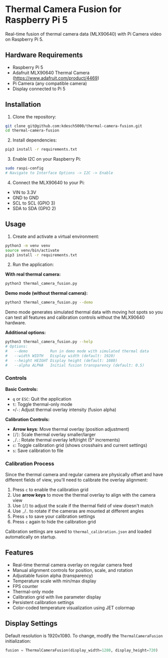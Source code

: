 # Thermal Camera Fusion for Raspberry Pi 5

Real-time fusion of thermal camera data (MLX90640) with Pi Camera video on Raspberry Pi 5.

## Hardware Requirements

- Raspberry Pi 5
- Adafruit MLX90640 Thermal Camera (https://www.adafruit.com/product/4469)
- Pi Camera (any compatible camera)
- Display connected to Pi 5

## Installation

1. Clone the repository:
```bash
git clone git@github.com:kdesch5000/thermal-camera-fusion.git
cd thermal-camera-fusion
```

2. Install dependencies:
```bash
pip3 install -r requirements.txt
```

3. Enable I2C on your Raspberry Pi:
```bash
sudo raspi-config
# Navigate to Interface Options -> I2C -> Enable
```

4. Connect the MLX90640 to your Pi:
- VIN to 3.3V
- GND to GND
- SCL to SCL (GPIO 3)
- SDA to SDA (GPIO 2)

## Usage

1. Create and activate a virtual environment:
```bash
python3 -m venv venv
source venv/bin/activate
pip3 install -r requirements.txt
```

2. Run the application:

**With real thermal camera:**
```bash
python3 thermal_camera_fusion.py
```

**Demo mode (without thermal camera):**
```bash
python3 thermal_camera_fusion.py --demo
```

Demo mode generates simulated thermal data with moving hot spots so you can test all features and calibration controls without the MLX90640 hardware.

**Additional options:**
```bash
python3 thermal_camera_fusion.py --help
# Options:
#   --demo          Run in demo mode with simulated thermal data
#   --width WIDTH   Display width (default: 1920)
#   --height HEIGHT Display height (default: 1080)
#   --alpha ALPHA   Initial fusion transparency (default: 0.5)
```

### Controls

**Basic Controls:**
- `q` or `ESC`: Quit the application
- `t`: Toggle thermal-only mode
- `+`/`-`: Adjust thermal overlay intensity (fusion alpha)

**Calibration Controls:**
- **Arrow keys**: Move thermal overlay (position adjustment)
- `[`/`]`: Scale thermal overlay smaller/larger
- `,`/`.`: Rotate thermal overlay left/right (5° increments)
- `c`: Toggle calibration grid (shows crosshairs and current settings)
- `s`: Save calibration to file

### Calibration Process

Since the thermal camera and regular camera are physically offset and have different fields of view, you'll need to calibrate the overlay alignment:

1. Press `c` to enable the calibration grid
2. Use **arrow keys** to move the thermal overlay to align with the camera view
3. Use `[`/`]` to adjust the scale if the thermal field of view doesn't match
4. Use `,`/`.` to rotate if the cameras are mounted at different angles
5. Press `s` to save your calibration settings
6. Press `c` again to hide the calibration grid

Calibration settings are saved to `thermal_calibration.json` and loaded automatically on startup.

## Features

- Real-time thermal camera overlay on regular camera feed
- Manual alignment controls for position, scale, and rotation
- Adjustable fusion alpha (transparency)
- Temperature scale with min/max display
- FPS counter
- Thermal-only mode
- Calibration grid with live parameter display
- Persistent calibration settings
- Color-coded temperature visualization using JET colormap

## Display Settings

Default resolution is 1920x1080. To change, modify the `ThermalCameraFusion` initialization:

```python
fusion = ThermalCameraFusion(display_width=1280, display_height=720)
```
